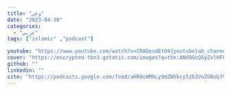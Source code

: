 ```yaml
---
title: "وعي‎"
date: "2023-04-30"
categories:
  - "عربي"
tags: ["islamic" ,"podcast"]

youtube: "https://www.youtube.com/watch?v=CRADesdEtO4{youtube}ab_channel=MohammedBesar-%D9%85%D8%AD%D9%85%D8%AF%D8%A8%D9%8A%D8%B5%D8%A7%D8%B1"
cover: "https://encrypted-tbn3.gstatic.com/images?q=tbn:ANd9GcQ5yZvlHFP81FdKy_T6JBP2OECL8QtPO-0-ZEFU-fxDDP-9Wm2q"
github: ""
linkedin: ""
site: "https://podcasts.google.com/feed/aHR0cHM6Ly9mZWVkcy5zb3VuZGNsb3VkLmNvbS91c2Vycy9zb3VuZGNsb3VkOnVzZXJzOjEwNzM1MzY1OTEvc291bmRzLnJzcw?ep=14"
---
```





